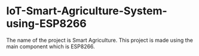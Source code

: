 # IoT-Smart-Agriculture-System-using-ESP8266
The name of the project is Smart Agriculture. This project is made using the main component which is ESP8266.
